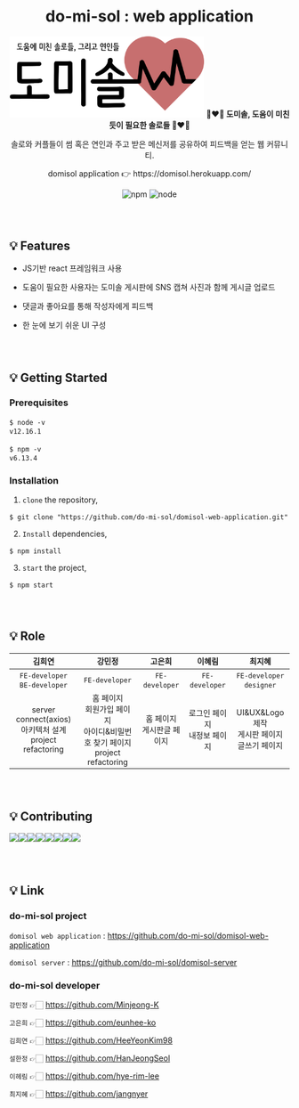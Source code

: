 <h1 align="center">
  do-mi-sol : web application
</h1>

<div align="center">
  <img src="./src/assets/images/Logo3.png" width="350"/>
  <strong>👩‍❤️‍👨 도미솔, 도움이 미친듯이 필요한 솔로들 👩‍❤️‍👨 </strong>
  <p></p>
  <p>솔로와 커플들이 썸 혹은 연인과 주고 받은 메신저를 공유하여 피드백을 얻는 웹 커뮤니티.</p>
  <p>domisol application 👉 https://domisol.herokuapp.com/</p>
</div>

<div align="center">
  <!-- NPM version -->
  <img src="https://img.shields.io/npm/v/npm" alt="npm"/>
  
  <!-- NODE version -->
  <img src="https://img.shields.io/node/v/passport" alt="node"/>
</div>

### <br/>
###

## 💡 Features
* JS기반 react 프레임워크 사용

* 도움이 필요한 사용자는 도미솔 게시판에 SNS 캡쳐 사진과 함께 게시글 업로드

* 댓글과 좋아요를 통해 작성자에게 피드백

* 한 눈에 보기 쉬운 UI 구성

### <br/>
###

## 💡 Getting Started

### Prerequisites

```
$ node -v
v12.16.1

$ npm -v
v6.13.4
```

### Installation
1. `clone` the repository,
```
$ git clone "https://github.com/do-mi-sol/domisol-web-application.git"
```

2. `Install` dependencies,
```
$ npm install
```       
3. `start` the project,
```
$ npm start
```

### <br/>
###

## 💡 Role
김희연|강민정|고은희|이혜림|최지혜     
:-------:|:-------:|:-------:|:-------:|:-------:
`FE-developer`<br/>`BE-developer`|`FE-developer`<br/>|`FE-developer`<br/>|`FE-developer`<br/>|`FE-developer`<br/>`designer`
server connect(axios)<br/>아키텍처 설계<br/>project refactoring<br/>|홈 페이지<br/>회원가입 페이지<br/>아이디&비밀번호 찾기 페이지<br/>project refactoring<br/>|홈 페이지<br/>게시판글 페이지|로그인 페이지<br/> 내정보 페이지|UI&UX&Logo 제작<br>게시판 페이지<br/>글쓰기 페이지|

### <br/>
###

## 💡 Contributing
[![](https://sourcerer.io/fame/HeeYeonKim98/do-mi-sol/domisol-web-application/images/0)](https://sourcerer.io/fame/HeeYeonKim98/do-mi-sol/domisol-web-application/links/0)[![](https://sourcerer.io/fame/HeeYeonKim98/do-mi-sol/domisol-web-application/images/1)](https://sourcerer.io/fame/HeeYeonKim98/do-mi-sol/domisol-web-application/links/1)[![](https://sourcerer.io/fame/HeeYeonKim98/do-mi-sol/domisol-web-application/images/2)](https://sourcerer.io/fame/HeeYeonKim98/do-mi-sol/domisol-web-application/links/2)[![](https://sourcerer.io/fame/HeeYeonKim98/do-mi-sol/domisol-web-application/images/3)](https://sourcerer.io/fame/HeeYeonKim98/do-mi-sol/domisol-web-application/links/3)[![](https://sourcerer.io/fame/HeeYeonKim98/do-mi-sol/domisol-web-application/images/4)](https://sourcerer.io/fame/HeeYeonKim98/do-mi-sol/domisol-web-application/links/4)[![](https://sourcerer.io/fame/HeeYeonKim98/do-mi-sol/domisol-web-application/images/5)](https://sourcerer.io/fame/HeeYeonKim98/do-mi-sol/domisol-web-application/links/5)[![](https://sourcerer.io/fame/HeeYeonKim98/do-mi-sol/domisol-web-application/images/6)](https://sourcerer.io/fame/HeeYeonKim98/do-mi-sol/domisol-web-application/links/6)[![](https://sourcerer.io/fame/HeeYeonKim98/do-mi-sol/domisol-web-application/images/7)](https://sourcerer.io/fame/HeeYeonKim98/do-mi-sol/domisol-web-application/links/7)

### <br/>
###

## 💡 Link
### do-mi-sol project

`domisol web application` :  <https://github.com/do-mi-sol/domisol-web-application>

`domisol server` : <https://github.com/do-mi-sol/domisol-server>

### do-mi-sol developer

`강민정` 👉🏻 <https://github.com/Minjeong-K>

`고은희` 👉🏻 <https://github.com/eunhee-ko>

`김희연` 👉🏻 <https://github.com/HeeYeonKim98>

`설한정` 👉🏻 <https://github.com/HanJeongSeol>

`이헤림` 👉🏻 <https://github.com/hye-rim-lee>

`최지혜` 👉🏻 <https://github.com/jangnyer>
